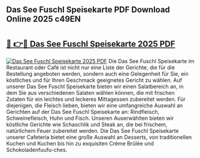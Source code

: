 ## Das See Fuschl Speisekarte PDF Download Online 2025 c49EN

# <h2><a href="http://gc68yx.nevu.top/?p=Das+See+Fuschl+Speisekarte">🔗 👉🔴 Das See Fuschl Speisekarte 2025 PDF</a></h2>

[![Das See Fuschl Speisekarte 2025 PDF](https://i.imgur.com/dBaPXMq.png)](http://gc68yx.nevu.top/?p=Das+See+Fuschl+Speisekarte)
Die Das See Fuschl Speisekarte im Restaurant oder Café ist nicht nur eine Liste der Gerichte, die für die Bestellung angeboten werden, sondern auch eine Gelegenheit für Sie, ein köstliches und für Ihren Geschmack geeignetes Gericht zu wählen. Auf unserer Das See Fuschl Speisekarte bieten wir einen Salatbereich an, in dem Sie aus verschiedenen Salaten wählen können, die mit frischen Zutaten für ein leichtes und leckeres Mittagessen zubereitet werden. Für diejenigen, die Fleisch lieben, bieten wir eine umfangreiche Auswahl an Gerichten auf der Das See Fuschl Speisekarte an: Rindfleisch, Schweinefleisch, Huhn und Fisch. Unseren Auserwählten bieten wir köstliche Gerichte wie Schaschlik und Steak an, die bei frischem, natürlichem Feuer zubereitet werden. Die Das See Fuschl Speisekarte unserer Cafeteria bietet eine große Auswahl an Desserts, von traditionellen Kuchen und Kuchen bis hin zu exquisiten Crème Brûlée und Schokoladenfuufu-ches.
